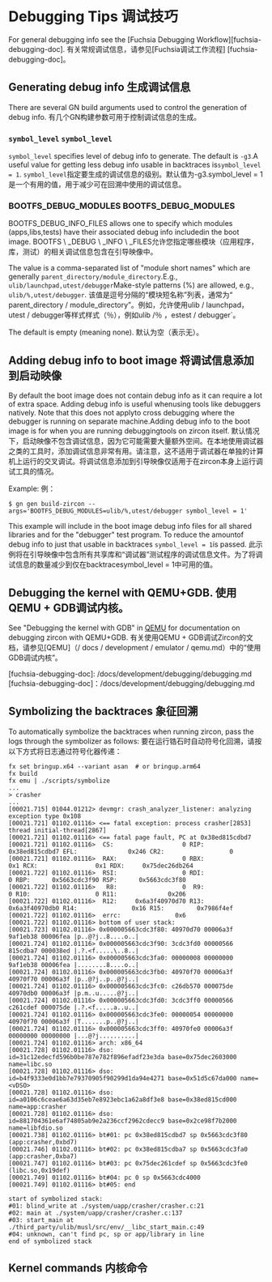  
# Debugging Tips  调试技巧 

For general debugging info see the [Fuchsia Debugging Workflow][fuchsia-debugging-doc].  有关常规调试信息，请参见[Fuchsia调试工作流程] [fuchsia-debugging-doc]。

 
## Generating debug info  生成调试信息 

There are several GN build arguments used to control the generation of debug info. 有几个GN构建参数可用于控制调试信息的生成。

 
### `symbol_level`  `symbol_level` 

`symbol_level` specifies level of debug info to generate. The default is `-g3`.A useful value for getting less debug info usable in backtraces is`symbol_level = 1`. `symbol_level`指定要生成的调试信息的级别。默认值为-g3.symbol_level = 1是一个有用的值，用于减少可在回溯中使用的调试信息。

 
### BOOTFS_DEBUG_MODULES  BOOTFS_DEBUG_MODULES 

BOOTFS\_DEBUG\_INFO\_FILES allows one to specify which modules (apps,libs,tests) have their associated debug info includedin the boot image. BOOTFS \ _DEBUG \ _INFO \ _FILES允许您指定哪些模块（应用程序，库，测试）的相关调试信息包含在引导映像中。

The value is a comma-separated list of "module short names" which are generally `parent_directory/module_directory`.E.g., `ulib/launchpad,utest/debugger`Make-style patterns (%) are allowed, e.g., `ulib/%,utest/debugger`. 该值是逗号分隔的“模块短名称”列表，通常为“ parent_directory / module_directory”。例如，允许使用ulib / launchpad，utest / debugger等样式样式（％），例如ulib /％ ，estest / debugger`。

The default is empty (meaning none).  默认为空（表示无）。

 
## Adding debug info to boot image  将调试信息添加到启动映像 

By default the boot image does not contain debug info as it can require a lot of extra space. Adding debug info is useful whenusing tools like debuggers natively. Note that this does not applyto cross debugging where the debugger is running on separate machine.Adding debug info to the boot image is for when you are running debuggingtools on zircon itself. 默认情况下，启动映像不包含调试信息，因为它可能需要大量额外空间。在本地使用调试器之类的工具时，添加调试信息非常有用。请注意，这不适用于调试器在单独的计算机上运行的交叉调试。将调试信息添加到引导映像仅适用于在zircon本身上运行调试工具的情况。

Example:  例：

```
$ gn gen build-zircon --args='BOOTFS_DEBUG_MODULES=ulib/%,utest/debugger symbol_level = 1'
```
 

This example will include in the boot image debug info files for all shared libraries and for the "debugger" test program. To reduce the amountof debug info to just that usable in backtraces `symbol_level = 1`is passed. 此示例将在引导映像中包含所有共享库和“调试器”测试程序的调试信息文件。为了将调试信息的数量减少到仅在backtracesymbol_level = 1中可用的值。

 
## Debugging the kernel with QEMU+GDB.  使用QEMU + GDB调试内核。 

See "Debugging the kernel with GDB" in [QEMU](/docs/development/emulator/qemu.md) for documentation on debugging zircon with QEMU+GDB. 有关使用QEMU + GDB调试Zircon的文档，请参见[QEMU]（/ docs / development / emulator / qemu.md）中的“使用GDB调试内核”。

[fuchsia-debugging-doc]: /docs/development/debugging/debugging.md  [fuchsia-debugging-doc]：/docs/development/debugging/debugging.md

 
## Symbolizing the backtraces  象征回溯 

To automatically symbolize the backtraces when running zircon, pass the logs through the symbolizer as follows: 要在运行锆石时自动符号化回溯，请按以下方式将日志通过符号化器传递：

```
fx set bringup.x64 --variant asan  # or bringup.arm64
fx build
fx emu | ./scripts/symbolize
...
> crasher
...
[00021.715] 01044.01212> devmgr: crash_analyzer_listener: analyzing exception type 0x108
[00021.721] 01102.01116> <== fatal exception: process crasher[2853] thread initial-thread[2867]
[00021.721] 01102.01116> <== fatal page fault, PC at 0x38ed815cdbd7
[00021.721] 01102.01116>  CS:                   0 RIP:     0x38ed815cdbd7 EFL:              0x246 CR2:                  0
[00021.721] 01102.01116>  RAX:                  0 RBX:                0x1 RCX:                0x1 RDX:     0x75dec26db264
[00021.722] 01102.01116>  RSI:                  0 RDI:                  0 RBP:      0x5663cdc3f90 RSP:      0x5663cdc3f80
[00021.722] 01102.01116>   R8:                  0  R9:                  0 R10:                  0 R11:              0x206
[00021.722] 01102.01116>  R12:     0x6a3f40970d70 R13:     0x6a3f40970db0 R14:               0x16 R15:         0x7986f4ef
[00021.722] 01102.01116>  errc:               0x6
[00021.722] 01102.01116> bottom of user stack:
[00021.723] 01102.01116> 0x000005663cdc3f80: 40970d70 00006a3f 9af1eb38 00006fea |p..@?j..8....o..|
[00021.724] 01102.01116> 0x000005663cdc3f90: 3cdc3fd0 00000566 815cdba7 000038ed |.?.<f.....\..8..|
[00021.724] 01102.01116> 0x000005663cdc3fa0: 00000008 00000000 9af1eb38 00006fea |........8....o..|
[00021.724] 01102.01116> 0x000005663cdc3fb0: 40970f70 00006a3f 40970f70 00006a3f |p..@?j..p..@?j..|
[00021.724] 01102.01116> 0x000005663cdc3fc0: c26db570 000075de 40970db0 00006a3f |p.m..u.....@?j..|
[00021.724] 01102.01116> 0x000005663cdc3fd0: 3cdc3ff0 00000566 c261cdef 000075de |.?.<f.....a..u..|
[00021.724] 01102.01116> 0x000005663cdc3fe0: 00000054 00000000 40970f70 00006a3f |T.......p..@?j..|
[00021.724] 01102.01116> 0x000005663cdc3ff0: 40970fe0 00006a3f 00000000 00000000 |...@?j..........|
[00021.724] 01102.01116> arch: x86_64
[00021.728] 01102.01116> dso: id=31c12edecfd596b0be787e782f896efadf23e3da base=0x75dec2603000 name=libc.so
[00021.728] 01102.01116> dso: id=b4f9333e0d1bb7e79370905f90299d1da94e4271 base=0x51d5c67da000 name=<vDSO>
[00021.728] 01102.01116> dso: id=a0106c6ceae6a63d35eb7e8923ebc1a62a8df3e8 base=0x38ed815cd000 name=app:crasher
[00021.728] 01102.01116> dso: id=881704361e6af74805ab9e2a236ccf2962cdecc9 base=0x2ce98f7b2000 name=libfdio.so
[00021.738] 01102.01116> bt#01: pc 0x38ed815cdbd7 sp 0x5663cdc3f80 (app:crasher,0xbd7)
[00021.746] 01102.01116> bt#02: pc 0x38ed815cdba7 sp 0x5663cdc3fa0 (app:crasher,0xba7)
[00021.747] 01102.01116> bt#03: pc 0x75dec261cdef sp 0x5663cdc3fe0 (libc.so,0x19def)
[00021.749] 01102.01116> bt#04: pc 0 sp 0x5663cdc4000
[00021.749] 01102.01116> bt#05: end

start of symbolized stack:
#01: blind_write at ./system/uapp/crasher/crasher.c:21
#02: main at ./system/uapp/crasher/crasher.c:137
#03: start_main at ./third_party/ulib/musl/src/env/__libc_start_main.c:49
#04: unknown, can't find pc, sp or app/library in line
end of symbolized stack
```
 

 
## Kernel commands  内核命令